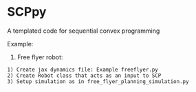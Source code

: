 # SCPpy
A templated code for sequential convex programming

Example:
  
  1) Free flyer robot:
  
    1) Create jax dynamics file: Example freeflyer.py
    2) Create Robot class that acts as an input to SCP 
    3) Setup simulation as in free_flyer_planning_simulation.py
